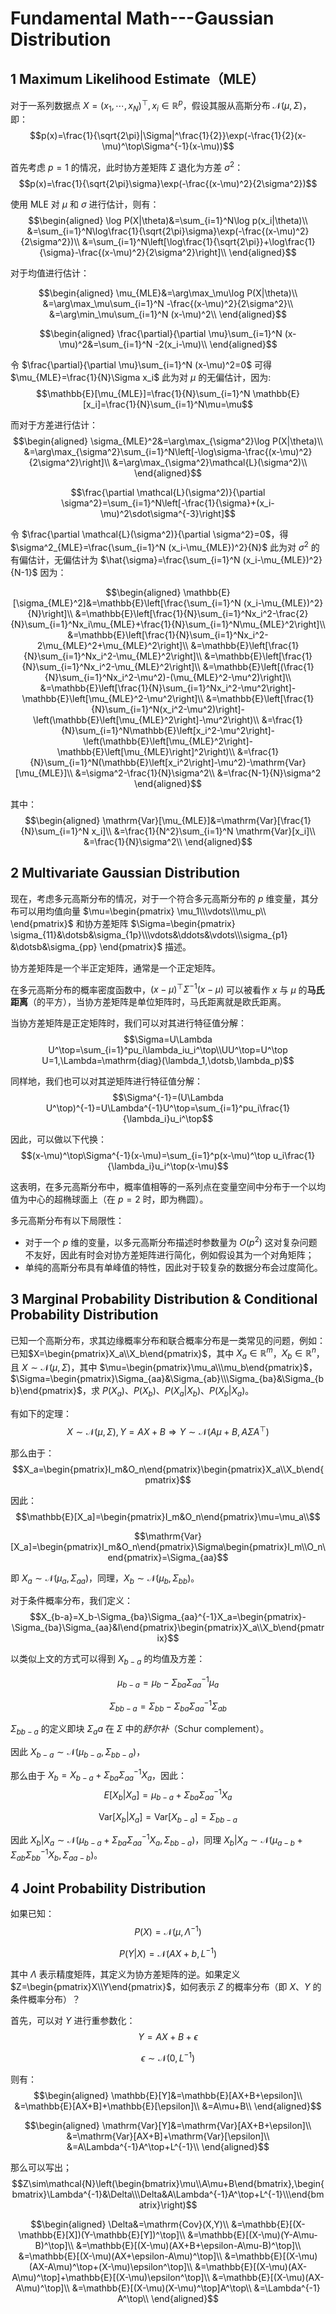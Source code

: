 # Fundamental Math---Gaussian Distribution

## 1 Maximum Likelihood Estimate（MLE）

对于一系列数据点 $X=(x_1,\dotsb,x_N)^\top,x_i\in\mathbb{R}^p$，假设其服从高斯分布 $\mathcal{N}(\mu,\Sigma)$，即：
$$p(x)=\frac{1}{\sqrt{2\pi}|\Sigma|^\frac{1}{2}}\exp(-\frac{1}{2}(x-\mu)^\top\Sigma^{-1}(x-\mu))$$

首先考虑 $p=1$ 的情况，此时协方差矩阵 $\Sigma$ 退化为方差 $\sigma^2$：
$$p(x)=\frac{1}{\sqrt{2\pi}\sigma}\exp(-\frac{(x-\mu)^2}{2\sigma^2})$$

使用 MLE 对 $\mu$ 和 $\sigma$ 进行估计，则有：
$$\begin{aligned}
    \log P(X|\theta)&=\sum_{i=1}^N\log p(x_i|\theta)\\
    &=\sum_{i=1}^N\log\frac{1}{\sqrt{2\pi}\sigma}\exp(-\frac{(x-\mu)^2}{2\sigma^2})\\
    &=\sum_{i=1}^N\left[\log\frac{1}{\sqrt{2\pi}}+\log\frac{1}{\sigma}-\frac{(x-\mu)^2}{2\sigma^2}\right]\\
\end{aligned}$$

对于均值进行估计：

$$\begin{aligned}
    \mu_{MLE}&=\arg\max_\mu\log P(X|\theta)\\
    &=\arg\max_\mu\sum_{i=1}^N -\frac{(x-\mu)^2}{2\sigma^2}\\
    &=\arg\min_\mu\sum_{i=1}^N (x-\mu)^2\\
\end{aligned}$$

$$\begin{aligned}
    \frac{\partial}{\partial \mu}\sum_{i=1}^N (x-\mu)^2&=\sum_{i=1}^N -2(x_i-\mu)\\
\end{aligned}$$

令 $\frac{\partial}{\partial \mu}\sum_{i=1}^N (x-\mu)^2=0$ 可得 $\mu_{MLE}=\frac{1}{N}\Sigma x_i$ 此为对 $\mu$ 的无偏估计，因为:
$$\mathbb{E}[\mu_{MLE}]=\frac{1}{N}\sum_{i=1}^N \mathbb{E}[x_i]=\frac{1}{N}\sum_{i=1}^N\mu=\mu$$

而对于方差进行估计：
$$\begin{aligned}
    \sigma_{MLE}^2&=\arg\max_{\sigma^2}\log P(X|\theta)\\
    &=\arg\max_{\sigma^2}\sum_{i=1}^N\left[-\log\sigma-\frac{(x-\mu)^2}{2\sigma^2}\right]\\
    &=\arg\max_{\sigma^2}\mathcal{L}(\sigma^2)\\
\end{aligned}$$

$$\frac{\partial \mathcal{L}(\sigma^2)}{\partial \sigma^2}=\sum_{i=1}^N\left[-\frac{1}{\sigma}+(x_i-\mu)^2\sdot\sigma^{-3}\right]$$

令 $\frac{\partial \mathcal{L}(\sigma^2)}{\partial \sigma^2}=0$，得 $\sigma^2_{MLE}=\frac{\sum_{i=1}^N (x_i-\mu_{MLE})^2}{N}$ 此为对 $\sigma^2$ 的有偏估计，无偏估计为 $\hat{\sigma}=\frac{\sum_{i=1}^N (x_i-\mu_{MLE})^2}{N-1}$ 因为：

$$\begin{aligned}
    \mathbb{E}[\sigma_{MLE}^2]&=\mathbb{E}\left[\frac{\sum_{i=1}^N (x_i-\mu_{MLE})^2}{N}\right]\\
    &=\mathbb{E}\left[\frac{1}{N}\sum_{i=1}^Nx_i^2-\frac{2}{N}\sum_{i=1}^Nx_i\mu_{MLE}+\frac{1}{N}\sum_{i=1}^N\mu_{MLE}^2\right]\\
    &=\mathbb{E}\left[\frac{1}{N}\sum_{i=1}^Nx_i^2-2\mu_{MLE}^2+\mu_{MLE}^2\right]\\
    &=\mathbb{E}\left[\frac{1}{N}\sum_{i=1}^Nx_i^2-\mu_{MLE}^2\right]\\
    &=\mathbb{E}\left[\frac{1}{N}\sum_{i=1}^Nx_i^2-\mu_{MLE}^2\right]\\
    &=\mathbb{E}\left[(\frac{1}{N}\sum_{i=1}^Nx_i^2-\mu^2)-(\mu_{MLE}^2-\mu^2)\right]\\
    &=\mathbb{E}\left[\frac{1}{N}\sum_{i=1}^Nx_i^2-\mu^2\right]-\mathbb{E}\left[\mu_{MLE}^2-\mu^2\right]\\
    &=\mathbb{E}\left[\frac{1}{N}\sum_{i=1}^N(x_i^2-\mu^2)\right]-\left(\mathbb{E}\left[\mu_{MLE}^2\right]-\mu^2\right)\\
    &=\frac{1}{N}\sum_{i=1}^N\mathbb{E}\left[x_i^2-\mu^2\right]-\left(\mathbb{E}\left[\mu_{MLE}^2\right]-\mathbb{E}\left[\mu_{MLE}\right]^2\right)\\
    &=\frac{1}{N}\sum_{i=1}^N(\mathbb{E}\left[x_i^2\right]-\mu^2)-\mathrm{Var}[\mu_{MLE}]\\
    &=\sigma^2-\frac{1}{N}\sigma^2\\
    &=\frac{N-1}{N}\sigma^2
\end{aligned}$$

其中：
$$\begin{aligned}
    \mathrm{Var}[\mu_{MLE}]&=\mathrm{Var}[\frac{1}{N}\sum_{i=1}^N x_i]\\
    &=\frac{1}{N^2}\sum_{i=1}^N \mathrm{Var}[x_i]\\
    &=\frac{1}{N}\sigma^2\\
\end{aligned}$$

## 2 Multivariate Gaussian Distribution

现在，考虑多元高斯分布的情况，对于一个符合多元高斯分布的 $p$ 维变量，其分布可以用均值向量 $\mu=\begin{pmatrix}
    \mu_1\\\vdots\\\mu_p\\
\end{pmatrix}$ 和协方差矩阵 $\Sigma=\begin{pmatrix}
    \sigma_{11}&\dotsb&\sigma_{1p}\\\vdots&\ddots&\vdots\\\sigma_{p1}
    &\dotsb&\sigma_{pp}
\end{pmatrix}$ 描述。

协方差矩阵是一个半正定矩阵，通常是一个正定矩阵。

在多元高斯分布的概率密度函数中，$(x-\mu)^\top\Sigma^{-1}(x-\mu)$ 可以被看作 $x$ 与 $\mu$ 的**马氏距离**（的平方），当协方差矩阵是单位矩阵时，马氏距离就是欧氏距离。

当协方差矩阵是正定矩阵时，我们可以对其进行特征值分解：
$$\Sigma=U\Lambda U^\top=\sum_{i=1}^pu_i\lambda_iu_i^\top\\UU^\top=U^\top U=1,\Lambda=\mathrm{diag}(\lambda_1,\dotsb,\lambda_p)$$

同样地，我们也可以对其逆矩阵进行特征值分解：
$$\Sigma^{-1}=(U\Lambda U^\top)^{-1}=U\Lambda^{-1}U^\top=\sum_{i=1}^pu_i\frac{1}{\lambda_i}u_i^\top$$

因此，可以做以下代换：
$$(x-\mu)^\top\Sigma^{-1}(x-\mu)=\sum_{i=1}^p(x-\mu)^\top u_i\frac{1}{\lambda_i}u_i^\top(x-\mu)$$

这表明，在多元高斯分布中，概率值相等的一系列点在变量空间中分布于一个以均值为中心的超椭球面上（在 $p=2$ 时，即为椭圆）。

多元高斯分布有以下局限性：

- 对于一个 $p$ 维的变量，以多元高斯分布描述时参数量为 $O(p^2)$ 这对复杂问题不友好，因此有时会对协方差矩阵进行简化，例如假设其为一个对角矩阵；
- 单纯的高斯分布具有单峰值的特性，因此对于较复杂的数据分布会过度简化。

## 3 Marginal Probability Distribution & Conditional Probability Distribution

已知一个高斯分布，求其边缘概率分布和联合概率分布是一类常见的问题，例如：已知$X=\begin{pmatrix}X_a\\X_b\end{pmatrix}$，其中 $X_a\in\mathbb{R}^m$，$X_b\in\mathbb{R}^n$，且 $X\sim\mathcal{N}(\mu,\Sigma)$，其中 $\mu=\begin{pmatrix}\mu_a\\\mu_b\end{pmatrix}$，$\Sigma=\begin{pmatrix}\Sigma_{aa}&\Sigma_{ab}\\\Sigma_{ba}&\Sigma_{bb}\end{pmatrix}$，求 $P(X_a)$、$P(X_b)$、$P(X_a|X_b)$、$P(X_b|X_a)$。

有如下的定理：
$$X\sim\mathcal{N}(\mu,\Sigma),Y=AX+B\Rightarrow Y\sim\mathcal{N}(A\mu+B,A\Sigma A^\top)$$

那么由于：
$$X_a=\begin{pmatrix}I_m&O_n\end{pmatrix}\begin{pmatrix}X_a\\X_b\end{pmatrix}$$

因此：
$$\mathbb{E}[X_a]=\begin{pmatrix}I_m&O_n\end{pmatrix}\mu=\mu_a\\$$

$$\mathrm{Var}[X_a]=\begin{pmatrix}I_m&O_n\end{pmatrix}\Sigma\begin{pmatrix}I_m\\O_n\end{pmatrix}=\Sigma_{aa}$$

即 $X_a\sim\mathcal{N}(\mu_a,\Sigma_{aa})$，同理，$X_b\sim\mathcal{N}(\mu_b,\Sigma_{bb})$。

对于条件概率分布，我们定义：
$$X_{b-a}=X_b-\Sigma_{ba}\Sigma_{aa}^{-1}X_a=\begin{pmatrix}-\Sigma_{ba}\Sigma_{aa}&I\end{pmatrix}\begin{pmatrix}X_a\\X_b\end{pmatrix}$$

以类似上文的方式可以得到 $X_{b-a}$ 的均值及方差：

$$\mu_{b-a}=\mu_b-\Sigma_{ba}\Sigma_{aa}^{-1}\mu_a$$

$$\Sigma_{bb-a}=\Sigma_{bb}-\Sigma_{ba}\Sigma_{aa}^{-1}\Sigma_{ab}$$

$\Sigma_{bb-a}$ 的定义即块 $\Sigma_aa$ 在 $\Sigma$ 中的*舒尔补*（Schur complement）。

因此 $X_{b-a}\sim\mathcal{N}(\mu_{b-a},\Sigma_{bb-a})$，

那么由于 $X_b=X_{b-a}+\Sigma_{ba}\Sigma_{aa}^{-1}X_a$，因此：
$$E[X_b|X_a]=\mu_{b-a}+\Sigma_{ba}\Sigma_{aa}^{-1}X_a$$

$$\mathrm{Var}[X_b|X_a]=\mathrm{Var}[X_{b-a}]=\Sigma_{bb-a}$$

因此 $X_b|X_a\sim\mathcal{N}(\mu_{b-a}+\Sigma_{ba}\Sigma_{aa}^{-1}X_a,\Sigma_{bb-a})$，同理  $X_b|X_a\sim\mathcal{N}(\mu_{a-b}+\Sigma_{ab}\Sigma_{bb}^{-1}X_b,\Sigma_{aa-b})$。

## 4 Joint Probability Distribution

如果已知：
$$P(X)=\mathcal{N}(\mu,\Lambda^{-1})$$

$$P(Y|X)=\mathcal{N}(AX+b,L^{-1})$$

其中 $\Lambda$ 表示精度矩阵，其定义为协方差矩阵的逆。如果定义 $Z=\begin{pmatrix}X\\Y\end{pmatrix}$，如何表示 $Z$ 的概率分布（即 $X$、$Y$ 的条件概率分布）？

首先，可以对 $Y$ 进行重参数化：
$$Y=AX+B+\epsilon$$

$$\epsilon\sim\mathcal{N}(0,L^{-1})$$

则有：
$$\begin{aligned}
    \mathbb{E}[Y]&=\mathbb{E}[AX+B+\epsilon]\\
    &=\mathbb{E}[AX+B]+\mathbb{E}[\epsilon]\\
    &=A\mu+B\\
\end{aligned}$$

$$\begin{aligned}
    \mathrm{Var}[Y]&=\mathrm{Var}[AX+B+\epsilon]\\
    &=\mathrm{Var}[AX+B]+\mathrm{Var}[\epsilon]\\
    &=A\Lambda^{-1}A^\top+L^{-1}\\
\end{aligned}$$

那么可以写出；
$$Z\sim\mathcal{N}\left(\begin{bmatrix}\mu\\A\mu+B\end{bmatrix},\begin{bmatrix}\Lambda^{-1}&\Delta\\\Delta&A\Lambda^{-1}A^\top+L^{-1}\\\end{bmatrix}\right)$$

$$\begin{aligned}
    \Delta&=\mathrm{Cov}(X,Y)\\
    &=\mathbb{E}[(X-\mathbb{E}[X])(Y-\mathbb{E}[Y])^\top]\\
    &=\mathbb{E}[(X-\mu)(Y-A\mu-B)^\top]\\
    &=\mathbb{E}[(X-\mu)(AX+B+\epsilon-A\mu-B)^\top]\\
    &=\mathbb{E}[(X-\mu)(AX+\epsilon-A\mu)^\top]\\
    &=\mathbb{E}[(X-\mu)(AX-A\mu)^\top+(X-\mu)\epsilon^\top]\\
    &=\mathbb{E}[(X-\mu)(AX-A\mu)^\top]+\mathbb{E}[(X-\mu)\epsilon^\top]\\
    &=\mathbb{E}[(X-\mu)(AX-A\mu)^\top]\\
    &=\mathbb{E}[(X-\mu)(X-\mu)^\top]A^\top\\
    &=\Lambda^{-1} A^\top\\
\end{aligned}$$
